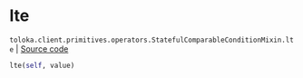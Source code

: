 # lte
`toloka.client.primitives.operators.StatefulComparableConditionMixin.lte` | [Source code](https://github.com/Toloka/toloka-kit/blob/v1.2.0.post1/src/client/primitives/operators.py#L188)

```python
lte(self, value)
```

